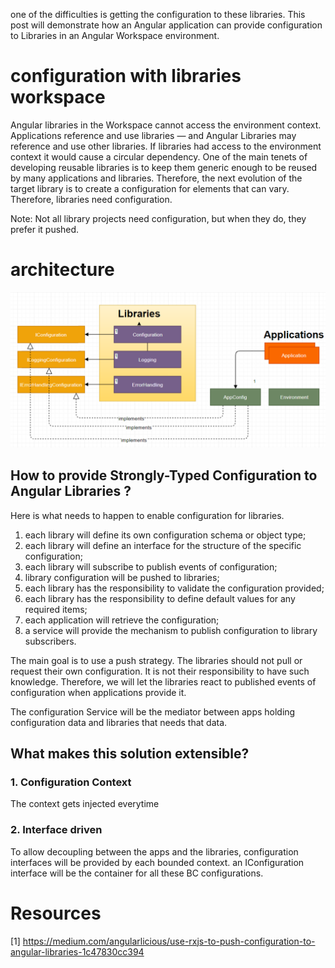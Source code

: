 one of the difficulties is getting the configuration to these libraries. This post will demonstrate how an Angular application can provide configuration to Libraries in an Angular Workspace environment. 

# configuration with libraries workspace
Angular libraries in the Workspace cannot access the environment context. Applications reference and use libraries — and Angular Libraries may reference and use other libraries. If libraries had access to the environment context it would cause a circular dependency.
One of the main tenets of developing reusable libraries is to keep them generic enough to be reused by many applications and libraries. Therefore, the next evolution of the target library is to create a configuration for elements that can vary. Therefore, libraries need configuration.

Note: Not all library projects need configuration, but when they do, they prefer it pushed.
# architecture

![Overview](../images/code-structure/arch-configuration.PNG)


## How to provide Strongly-Typed Configuration to Angular Libraries ?
Here is what needs to happen to enable configuration for libraries.

1. each library will define its own configuration schema or object type;
2. each library will define an interface for the structure of the specific configuration;
3. each library will subscribe to publish events of configuration;
4. library configuration will be pushed to libraries;
5. each library has the responsibility to validate the configuration provided;
6. each library has the responsibility to define default values for any required items;
7. each application will retrieve the configuration;
8. a service will provide the mechanism to publish configuration to library subscribers.

The main goal is to use a push strategy. The libraries should not pull or request their own configuration. It is not their responsibility to have such knowledge. Therefore, we will let the libraries react to published events of configuration when applications provide it.

The configuration Service will be the mediator between apps holding configuration data and libraries that needs that data.

## What makes this solution extensible?
### 1. Configuration Context

The context gets injected everytime

### 2. Interface driven
To allow decoupling between the apps and the libraries, configuration interfaces will be provided by each bounded context. an IConfiguration interface will be the container for all these BC configurations.

# Resources
[1] https://medium.com/angularlicious/use-rxjs-to-push-configuration-to-angular-libraries-1c47830cc394